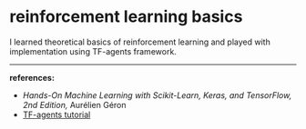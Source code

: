 # reinforcement learning basics
I learned theoretical basics of reinforcement learning and played with implementation using TF-agents framework.

***
**references:**
- *Hands-On Machine Learning with Scikit-Learn, Keras, and TensorFlow, 2nd Edition,* Aurélien Géron
- [TF-agents tutorial](https://www.tensorflow.org/agents/tutorials/1_dqn_tutorial)
